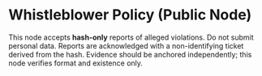 
# Whistleblower Policy (Public Node)

This node accepts **hash-only** reports of alleged violations. Do not submit personal data.
Reports are acknowledged with a non-identifying ticket derived from the hash.
Evidence should be anchored independently; this node verifies format and existence only.
